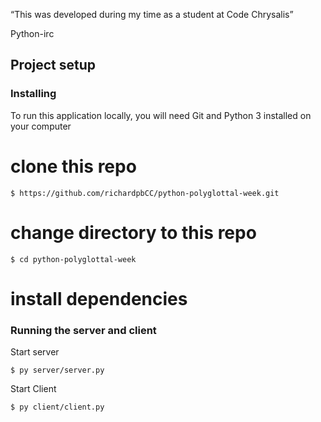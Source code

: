 “This was developed during my time as a student at Code Chrysalis” 

Python-irc

## Project setup

### Installing
To run this application locally, you will need Git and Python 3 installed on your computer


# clone this repo
```
$ https://github.com/richardpbCC/python-polyglottal-week.git
```

# change directory to this repo
```
$ cd python-polyglottal-week
```

# install dependencies

### Running the server and client
Start server
```
$ py server/server.py 
```      

Start Client
```
$ py client/client.py  
```   
